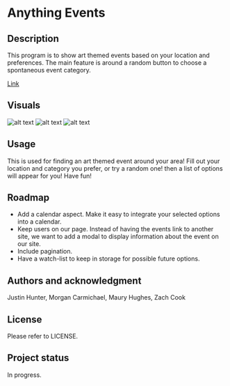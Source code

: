 # Anything Events

## Description
This program is to show art themed events based on your location and preferences. The main feature is around a random button to choose a spontaneous event category. 

[Link](https://justin-hunter1.github.io/anything/)

## Visuals
![alt text](<assets/images/Screenshot 2024-02-12 at 9.37.53 PM.png>)
![alt text](<assets/images/Screenshot 2024-02-12 at 9.38.02 PM.png>)
![alt text](<assets/images/Screenshot 2024-02-12 at 9.38.15 PM.png>)

## Usage
This is used for finding an art themed event around your area! Fill out your location and category you prefer, or try a random one! then a list of options will appear for you! Have fun!

## Roadmap
- Add a calendar aspect. Make it easy to integrate your selected options into a calendar.  
- Keep users on our page. Instead of having the events link to another site, we want to add a modal to display information about the event on our site.  
- Include pagination.  
- Have a watch-list to keep in storage for possible future options.  


## Authors and acknowledgment
Justin Hunter, Morgan Carmichael, Maury Hughes, Zach Cook

## License
Please refer to LICENSE.

## Project status
In progress.